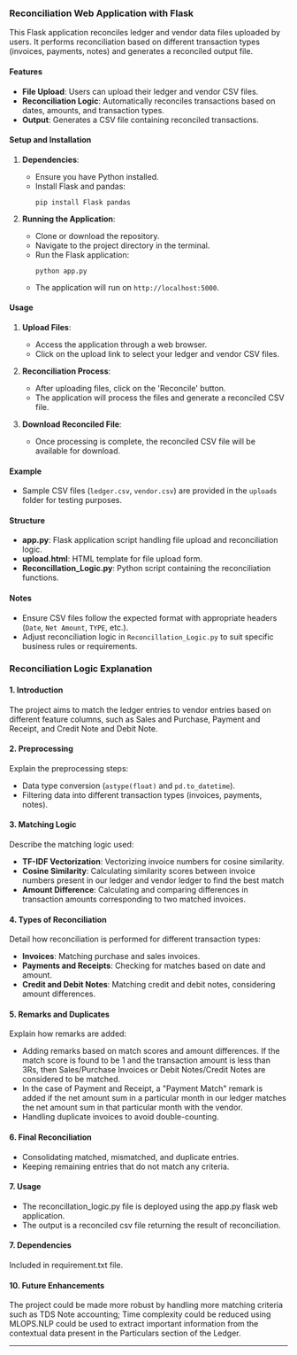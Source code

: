 ### Reconciliation Web Application with Flask

This Flask application reconciles ledger and vendor data files uploaded by users. It performs reconciliation based on different transaction types (invoices, payments, notes) and generates a reconciled output file.

#### Features
- **File Upload**: Users can upload their ledger and vendor CSV files.
- **Reconciliation Logic**: Automatically reconciles transactions based on dates, amounts, and transaction types.
- **Output**: Generates a CSV file containing reconciled transactions.

#### Setup and Installation
1. **Dependencies**:
   - Ensure you have Python installed.
   - Install Flask and pandas:
     ```
     pip install Flask pandas
     ```

2. **Running the Application**:
   - Clone or download the repository.
   - Navigate to the project directory in the terminal.
   - Run the Flask application:
     ```
     python app.py
     ```
   - The application will run on `http://localhost:5000`.

#### Usage
1. **Upload Files**:
   - Access the application through a web browser.
   - Click on the upload link to select your ledger and vendor CSV files.

2. **Reconciliation Process**:
   - After uploading files, click on the 'Reconcile' button.
   - The application will process the files and generate a reconciled CSV file.

3. **Download Reconciled File**:
   - Once processing is complete, the reconciled CSV file will be available for download.

#### Example
- Sample CSV files (`ledger.csv`, `vendor.csv`) are provided in the `uploads` folder for testing purposes.

#### Structure
- **app.py**: Flask application script handling file upload and reconciliation logic.
- **upload.html**: HTML template for file upload form.
- **Reconcillation_Logic.py**: Python script containing the reconciliation functions.

#### Notes
- Ensure CSV files follow the expected format with appropriate headers (`Date`, `Net Amount`, `TYPE`, etc.).
- Adjust reconciliation logic in `Reconcillation_Logic.py` to suit specific business rules or requirements.

### Reconciliation Logic Explanation

#### 1. Introduction
The project aims to match the ledger entries to vendor entries based on different feature columns, such as Sales and Purchase, Payment and Receipt, and Credit Note and Debit Note. 

#### 2. Preprocessing
Explain the preprocessing steps:
- Data type conversion (`astype(float)` and `pd.to_datetime`).
- Filtering data into different transaction types (invoices, payments, notes).

#### 3. Matching Logic
Describe the matching logic used:
- **TF-IDF Vectorization**: Vectorizing invoice numbers for cosine similarity.
- **Cosine Similarity**: Calculating similarity scores between invoice numbers present in our ledger and vendor ledger to find the best match 
- **Amount Difference**: Calculating and comparing differences in transaction amounts corresponding to two matched invoices.

#### 4. Types of Reconciliation
Detail how reconciliation is performed for different transaction types:
- **Invoices**: Matching purchase and sales invoices.
- **Payments and Receipts**: Checking for matches based on date and amount.
- **Credit and Debit Notes**: Matching credit and debit notes, considering amount differences.

#### 5. Remarks and Duplicates
Explain how remarks are added:
- Adding remarks based on match scores and amount differences. If the match score is found to be 1 and the transaction amount is less than 3Rs, then Sales/Purchase Invoices or Debit Notes/Credit Notes are considered to be matched.
- In the case of Payment and Receipt, a "Payment Match" remark is added if the net amount sum in a particular month  in our ledger matches the net amount sum in that particular month with the vendor.
- Handling duplicate invoices to avoid double-counting.

#### 6. Final Reconciliation
- Consolidating matched, mismatched, and duplicate entries.
- Keeping remaining entries that do not match any criteria.

#### 7. Usage
- The reconcillation_logic.py file is deployed using the app.py flask web application.
- The output is a reconciled csv file returning the result of reconciliation.

#### 7. Dependencies
Included in requirement.txt file.

#### 10. Future Enhancements
The project could be made more robust by handling more matching criteria such as TDS Note accounting; Time complexity could be reduced using MLOPS.NLP could be used to extract important information from the contextual data present in the Particulars section of the Ledger.



---

